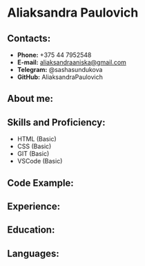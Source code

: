 # Aliaksandra Paulovich
## Contacts:
* __Phone:__  +375 44 7952548
* __E-mail:__ aliaksandraaniska@gmail.com
* __Telegram:__ @sashasundukova
* __GitHub:__ AliaksandraPaulovich

## About me:


## Skills and Proficiency:

* HTML (Basic)
* CSS (Basic)
* GIT (Basic)
* VSCode (Basic)


## Code Example:


## Experience:

## Education:

## Languages:

